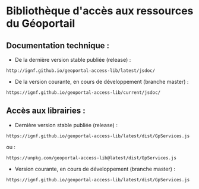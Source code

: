 # Bibliothèque d'accès aux ressources du Géoportail

## Documentation technique :

* De la dernière version stable publiée (release) :
```
http://ignf.github.io/geoportal-access-lib/latest/jsdoc/
```

* De la version courante, en cours de développement (branche master) :
```
https://ignf.github.io/geoportal-access-lib/current/jsdoc/
```

## Accès aux librairies :

* Dernière version stable publiée (release) :
```
https://ignf.github.io/geoportal-access-lib/latest/dist/GpServices.js
```
ou :
```
https://unpkg.com/geoportal-access-lib@latest/dist/GpServices.js
```

* Version courante, en cours de développement (branche master) :
```
https://ignf.github.io/geoportal-access-lib/latest/dist/GpServices.js
```
